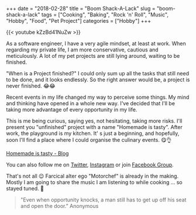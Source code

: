 +++
date = "2018-02-28"
title = "Boom Shack-A-Lack"
slug = "boom-shack-a-lack"
tags = ["Cooking", "Baking", "Rock 'n' Roll", "Music", "Hobby", "Food", "Pet Project"]
categories = ["Hobby"]
+++

{{< youtube kZzBd41NuZw >}}

As a software engineer, I have a very agile mindset, at least at work. When regarding my private life, I am more conservative, cautious and meticulously. A lot of my pet projects are still lying around, waiting to be finished.
 
"When is a Project finished?"  I could only sum up all the tasks that still need to be done, and it looks endlessly.  So the right answer would be, a project is never finished. 😂😂

Recent events in my life changed my way to perceive some things.  My mind and thinking have opened in a whole new way. I've decided that I'll be taking more advantage of every opportunity in my life.

This is me being curious, saying yes, not hesitating, taking more risks.  I'll present you "unfinished" project with a name "Homemade is tasty". After work, the playground is my kitchen. It' s just a beginning, and hopefully, soon I'll find a place where I could organise the culinary events. 😋👌

[Homemade is tasty - Blog](https://homemadeistasty.com/)

You can also follow me on [Twitter](https://twitter.com/homemadeistasty), [Instagram](https://www.instagram.com/homemadeistasty/) or join [Facebook Group](https://www.facebook.com/groups/homemadeistasty/).

That's not all 😉 Farcical alter ego "Motorchef" is already in the making. Mostly I am going to share the music I am listening to while cooking ... so stayed tuned. 🎸

> "Even when opportunity knocks, a man still has to get up off his seat and open the door." Anonymous
